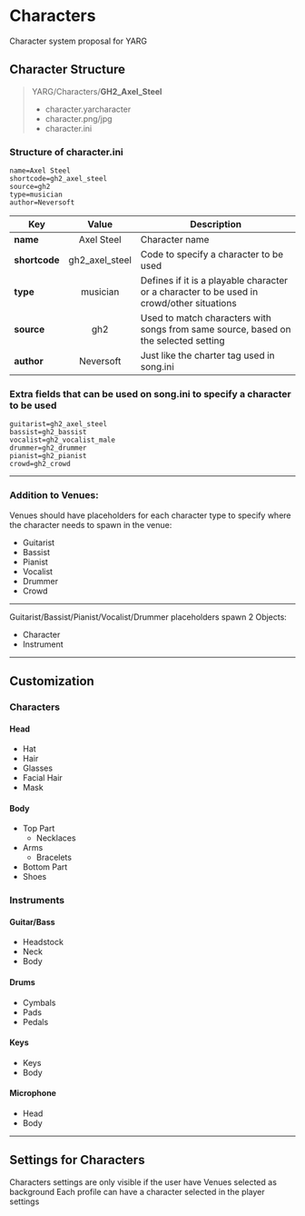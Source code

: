 
# Characters
Character system proposal for YARG

## Character Structure

> YARG/Characters/**GH2_Axel_Steel**
>  - character.yarcharacter
>  - character.png/jpg
>  - character.ini

### Structure of character.ini
    name=Axel Steel
    shortcode=gh2_axel_steel
    source=gh2
    type=musician
    author=Neversoft
|Key| Value | Description |
|--|:--:|--|
| **name** | Axel Steel | Character name |
| **shortcode**| gh2_axel_steel| Code to specify a character to be used |
| **type** | musician| Defines if it is a playable character or a character to be used in crowd/other situations |
| **source**| gh2| Used to match characters with songs from same source, based on the selected setting|
| **author** | Neversoft | Just like the charter tag used in song.ini |

### Extra fields that can be used on song.ini to specify a character to be used

    guitarist=gh2_axel_steel
    bassist=gh2_bassist
    vocalist=gh2_vocalist_male
    drummer=gh2_drummer
    pianist=gh2_pianist
    crowd=gh2_crowd
---

### Addition to Venues:
Venues should have placeholders for each character type to specify where the character needs to spawn in the venue:

- Guitarist
- Bassist
- Pianist
- Vocalist
- Drummer
- Crowd

---

Guitarist/Bassist/Pianist/Vocalist/Drummer placeholders spawn 2 Objects:
- Character
- Instrument

---
## Customization

### Characters
#### Head
- Hat
- Hair
- Glasses
- Facial Hair
- Mask

#### Body
- Top Part
	-	Necklaces
- Arms
	- Bracelets
- Bottom Part
- Shoes

### Instruments
#### Guitar/Bass
- Headstock
- Neck
- Body

#### Drums
- Cymbals
- Pads
- Pedals

#### Keys
- Keys
- Body

#### Microphone
- Head
- Body

---

## Settings for Characters
Characters settings are only visible if the user have Venues selected as background
Each profile can have a character selected in the player settings
